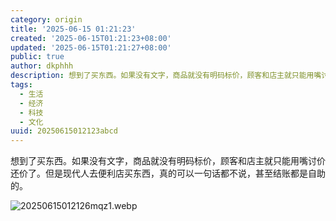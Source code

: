 ```yaml
---
category: origin
title: '2025-06-15 01:21:23'
created: '2025-06-15T01:21:23+08:00'
updated: '2025-06-15T01:21:27+08:00'
public: true
author: dkphhh
description: 想到了买东西。如果没有文字，商品就没有明码标价，顾客和店主就只能用嘴讨价还价了。但是现代人去便利店买东西……
tags:
  - 生活
  - 经济
  - 科技
  - 文化
uuid: 20250615012123abcd
---
```


想到了买东西。如果没有文字，商品就没有明码标价，顾客和店主就只能用嘴讨价还价了。但是现代人去便利店买东西，真的可以一句话都不说，甚至结账都是自助的。

![20250615012126mqz1.webp](https://img.dkphhh.me/20250615012126mqz1.webp)
